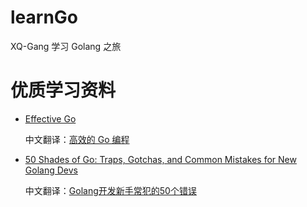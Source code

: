 # learnGo
XQ-Gang 学习 Golang 之旅

# 优质学习资料

- [Effective Go](https://go.dev/doc/effective_go)

  中文翻译：[高效的 Go 编程](https://learnku.com/docs/effective-go/2020)

- [50 Shades of Go: Traps, Gotchas, and Common Mistakes for New Golang Devs](http://devs.cloudimmunity.com/gotchas-and-common-mistakes-in-go-golang/index.html)
  
  中文翻译：[Golang开发新手常犯的50个错误](https://blog.csdn.net/gezhonglei2007/article/details/52237582)